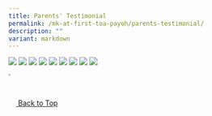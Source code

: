```yaml
---
title: Parents' Testimonial
permalink: /mk-at-first-toa-payoh/parents-testimonial/
description: ""
variant: markdown
---
```

![](/images/MK@First%20Toa%20Payoh/Parents'%20Testimonial/2025/1.jpg)
![](/images/MK@First%20Toa%20Payoh/Parents'%20Testimonial/2025/2.jpg)
![](/images/MK@First%20Toa%20Payoh/Parents'%20Testimonial/2025/3.jpg)
![](/images/MK@First%20Toa%20Payoh/Parents'%20Testimonial/2025/4.jpg)
![](/images/MK@First%20Toa%20Payoh/Parents'%20Testimonial/2025/5.jpg)
![](/images/MK@First%20Toa%20Payoh/Parents'%20Testimonial/2025/6.jpg)
![](/images/MK@First%20Toa%20Payoh/Parents'%20Testimonial/2025/7.jpg)
![](/images/MK@First%20Toa%20Payoh/Parents'%20Testimonial/2025/8.jpg)
![](/images/MK@First%20Toa%20Payoh/Parents'%20Testimonial/2025/9.jpg)

<a href="/mk-at-first-toa-payoh/parents-testimonial#lo_main"> <img src="/images/arrow-up.png" style="width:3%" align="center"> Back to Top </a>